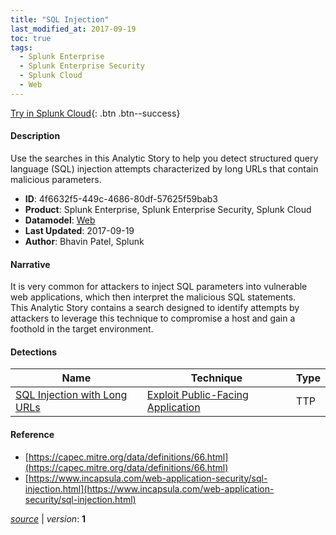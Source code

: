 ```yaml
---
title: "SQL Injection"
last_modified_at: 2017-09-19
toc: true
tags:
  - Splunk Enterprise
  - Splunk Enterprise Security
  - Splunk Cloud
  - Web
---
```


[Try in Splunk Cloud](https://www.splunk.com/en_us/cyber-security.html){: .btn .btn--success}

#### Description

Use the searches in this Analytic Story to help you detect structured query language (SQL) injection attempts characterized by long URLs that contain malicious parameters.

- **ID**: 4f6632f5-449c-4686-80df-57625f59bab3
- **Product**: Splunk Enterprise, Splunk Enterprise Security, Splunk Cloud
- **Datamodel**: [Web](https://docs.splunk.com/Documentation/CIM/latest/User/Web)
- **Last Updated**: 2017-09-19
- **Author**: Bhavin Patel, Splunk

#### Narrative

It is very common for attackers to inject SQL parameters into vulnerable web applications, which then interpret the malicious SQL statements.\
This Analytic Story contains a search designed to identify attempts by attackers to leverage this technique to compromise a host and gain a foothold in the target environment.

#### Detections

| Name        | Technique   | Type         |
| ----------- | ----------- |--------------|
| [SQL Injection with Long URLs](/web/sql_injection_with_long_urls/) | [Exploit Public-Facing Application](/tags/#exploit-public-facing-application) | TTP |

#### Reference

* [https://capec.mitre.org/data/definitions/66.html](https://capec.mitre.org/data/definitions/66.html)
* [https://www.incapsula.com/web-application-security/sql-injection.html](https://www.incapsula.com/web-application-security/sql-injection.html)



[*source*](https://github.com/splunk/security_content/tree/develop/stories/sql_injection.yml) \| *version*: **1**